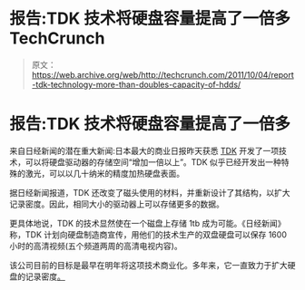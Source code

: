 # 报告:TDK 技术将硬盘容量提高了一倍多 TechCrunch

> 原文：<https://web.archive.org/web/http://techcrunch.com/2011/10/04/report-tdk-technology-more-than-doubles-capacity-of-hdds/>

# 报告:TDK 技术将硬盘容量提高了一倍多

来自日经新闻的潜在重大新闻:日本最大的商业日报昨天获悉 [TDK](https://web.archive.org/web/20230204113309/https://techcrunch.com/tag/tdk/) 开发了一项技术，可以将硬盘驱动器的存储空间“增加一倍以上”。TDK 似乎已经开发出一种特殊的激光，可以以几十纳米的精度加热硬盘表面。

据日经新闻报道，TDK 还改变了磁头使用的材料，并重新设计了其结构，以扩大记录密度。因此，相同大小的驱动器上可以存储更多的数据。

更具体地说，TDK 的技术显然使在一个磁盘上存储 1tb 成为可能。《日经新闻》称，TDK 计划向硬盘制造商宣传，用他们的技术生产的双盘硬盘可以保存 1600 小时的高清视频(五个频道两周的高清电视内容)。

该公司目前的目标是最早在明年将这项技术商业化。多年来，它一直致力于扩大硬盘的记录密度[。](https://web.archive.org/web/20230204113309/https://techcrunch.com/2008/10/01/tdk-still-pushing-the-boundaries-of-disk-density/)